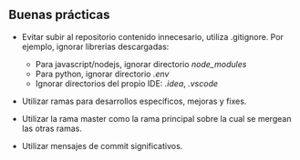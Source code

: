 ## Buenas prácticas 

* Evitar subir al repositorio contenido innecesario, utiliza .gitignore. Por ejemplo, ignorar librerías descargadas:
  * Para javascript/nodejs, ignorar directorio  *node_modules*
  * Para python, ignorar directorio *.env*
  * Ignorar directorios del propio IDE: *.idea*, *.vscode*

* Utilizar ramas para desarrollos específicos, mejoras y fixes.

* Utilizar la rama master como la rama principal sobre la cual se mergean las otras ramas.

* Utilizar mensajes de commit significativos.

